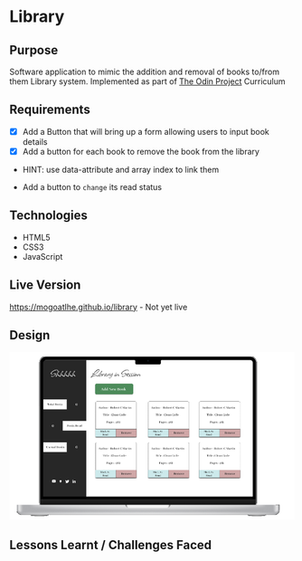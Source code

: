 # Library

## Purpose
Software application to mimic the addition and removal of books to/from them Library system. Implemented as part of [The Odin Project](https://www.theodinproject.com/paths/full-stack-javascript/courses/javascript/lessons/library) Curriculum

## Requirements
- [x] Add a Button that will bring up a form allowing users to input book details
- [x] Add a button for each book to remove the book from the library
 + HINT: use data-attribute and array index to link them
- Add a button to `change` its read status

## Technologies

- HTML5
- CSS3
- JavaScript

## Live Version
https://mogoatlhe.github.io/library - Not yet live

## Design
![](images/design.png)

## Lessons Learnt / Challenges Faced